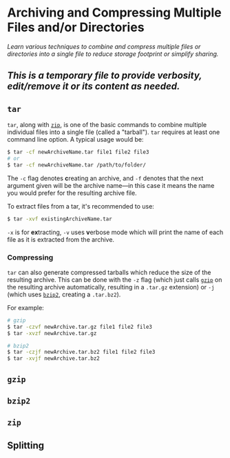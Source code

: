 # Archiving and Compressing Multiple Files and/or Directories

*Learn various techniques to combine and compress multiple files or directories into a single file to reduce storage footprint or simplify sharing.*

## *This is a temporary file to provide verbosity, edit/remove it or its content as needed.*

## `tar`

`tar`, along with [`zip`](#zip), is one of the basic commands to combine multiple individual files into a single file (called a "tarball"). `tar` requires at least one command line option. A typical usage would be:
```bash
$ tar -cf newArchiveName.tar file1 file2 file3
# or
$ tar -cf newArchiveName.tar /path/to/folder/
```

The `-c` flag denotes **c**reating an archive, and `-f` denotes that the next argument given will be the archive name&mdash;in this case it means the name you would prefer for the resulting archive file. 

To extract files from a tar, it's recommended to use:
```bash
$ tar -xvf existingArchiveName.tar
```
`-x` is for **ex**tracting, `-v` uses **v**erbose mode which will print the name of each file as it is extracted from the archive.

### Compressing

`tar` can also generate compressed tarballs which reduce the size of the resulting archive. This can be done with the `-z` flag (which just calls [`gzip`](#gzip) on the resulting archive automatically, resulting in a `.tar.gz` extension) or `-j` (which uses [`bzip2`](#bzip2), creating a `.tar.bz2`).

For example:

```bash
# gzip
$ tar -czvf newArchive.tar.gz file1 file2 file3
$ tar -xvzf newArchive.tar.gz

# bzip2
$ tar -czjf newArchive.tar.bz2 file1 file2 file3
$ tar -xvjf newArchive.tar.bz2
```

## `gzip`

## `bzip2`

## `zip`

## Splitting




